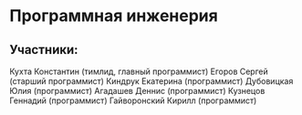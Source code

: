 # Программная инженерия

## Участники:
Кухта Константин (тимлид, главный программист)
Егоров Сергей (старший программист)
Киндрук Екатерина (программист)
Дубовицкая Юлия (программист)
Агадашев Деннис (программист)
Кузнецов Геннадий (программист)
Гайворонский Кирилл (программист)
